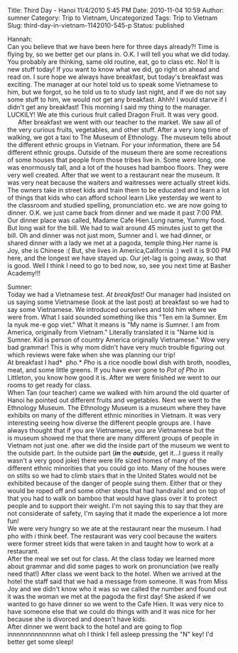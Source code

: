 Title: Third Day - Hanoi 11/4/2010 5:45 PM
Date: 2010-11-04 10:59
Author: sumner
Category: Trip to Vietnam, Uncategorized
Tags: Trip to Vietnam
Slug: third-day-in-vietnam-1142010-545-p
Status: published

Hannah:  
Can you believe that we have been here for three days already?! Time is
flying by, so we better get our plans in. O.K. I will tell you what we
did today. You probably are thinking, same old routine, eat, go to class
etc. No! It is new stuff today! If you want to know what we did, go
right on ahead and read on. I sure hope we always have breakfast, but
today's breakfast was exciting. The manager at our hotel told us to
speak some Vietnamese to him, but we forgot, so he told us to to study
last night, and if we do not say some stuff to him, we would not get any
breakfast. Ahhh! I would starve if I didn't get any breakfast! This
morning I said my thing to the manager. LUCKILY! We ate this curious
fruit called Dragon Fruit. It was very good.  
      After breakfast we went with our teacher to the market. We saw all
of the very curious fruits, vegetables, and other stuff. After a very
long time of walking, we got a taxi to The Museum of Ethnology. The
museum tells about the different ethnic groups in Vietnam. For your
information, there are 54 different ethnic groups. Outside of the museum
there are some recreations of some houses that people from those tribes
live in. Some were long, one was enormously tall, and a lot of the
houses had bamboo floors. They were very well created. After that we
went to a restaurant near the museum. It was very neat because the
waiters and waitresses were actually street kids. The owners take in
street kids and train them to be educated and learn a lot of things that
kids who can afford school learn Like yesterday we went to the classroom
and studied spelling, pronunciation etc. we are now going to dinner.
O.K. we just came back from dinner and we made it past 7:00 PM. Our
dinner place was called, Madame Cafe Hien.Long name, Yummy food. But
long wait for the bill. We had to wait around 45 minutes just to get the
bill. Oh and dinner was not just mom, Sumner and I. we had dinner, or
shared dinner with a lady we met at a pagoda, temple thing.Her name is
Joy, she is Chinese :( But, she lives in America,California :) well it
is 9:00 PM here, and the longest we have stayed up. Our jet-lag is going
away, so that is good. Well I think I need to go to bed now, so, see you
next time at Basher Academy!!!

Sumner:  
Today we had a Vietnamese test. *At breakfast!* Our manager had insisted
on us saying some Vietnamese (look at the last post) at breakfast so we
had to say some Vietnamese. We introduced ourselves and told him where
we were from. What I said sounded something like this "Ten em la Sumner.
Em la nyuk me-e gop viet." What it means is "My name is Sumner. I am
from America, originally from Vietnam." Literally translated it is "Name
kid is Sumner. Kid is person of country America originally Vietnamese."
Wow very bad grammar! This is why mom didn't have very much trouble
figuring out which reviews were fake when she was planning our trip!  
At breakfast I had*  pho.* *Pho* is a rice noodle bowl dish with broth,
noodles, meat, and some little greens. If you have ever gone to *Pot of
Pho* in Littleton, you know how good it is. After we were finished we
went to our rooms to get ready for class.  
When Tan (our teacher) came we walked with him around the old quarter of
Hanoi he pointed out different fruits and vegetables. Next we went to
the Ethnology Museum. The Ethnology Museum is a museum where they have
exhibits on many of the different ethnic minorities in Vietnam. It was
very interesting seeing how diverse the different people groups are. I
have always thought that if you are Vietnamese, you are Vietnamese but
the is museum showed me that there are many different groups of people
in Vietnam not just one. after we did the inside part of the museum we
went to the outside part. In the outside part (***in*** the
***out***side, get it...I guess it really wasn't a very good joke) there
were life sized homes of many of the different ethnic minorities that
you could go into. Many of the houses were on stilts so we had to climb
stairs that in the United States would not be exhibited because of the
danger of people suing them. Either that or they would be roped off and
some other steps that had handrails! and on top of that you had to walk
on bamboo that would have glass over it to protect people and to support
their weight. I'm not saying this to say that they are not considerate
of safety, I'm saying that it made the experience a lot more fun!  
We were very hungry so we ate at the restaurant near the museum. I had
pho with i think beef. The restaurant was very cool because the waiters
were former street kids that were taken in and taught how to work at a
restaurant.  
After the meal we set out for class. At the class today we learned more
about grammar and did some pages to work on pronunciation (we really
need that!) After class we went back to the hotel. When we arrived at
the hotel the staff said that we had a message from someone. It was from
Miss Joy and we didn't know who it was so we called the number and found
out it was the woman we met at the pagoda the first day! She asked if we
wanted to go have dinner so we went to the Cafe Hien. It was very nice
to have someone else that we could do things with and it was nice for
her because she is divorced and doesn't have kids.  
After dinner we went back to the hotel and are going to flop
innnnnnnnnnnnnn what oh I think I fell asleep pressing the "N" key! I'd
better get some sleep!
